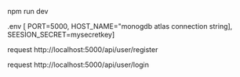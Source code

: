 npm run dev 

.env [ PORT=5000, HOST_NAME="monogdb atlas connection string], SEESİON_SECRET=mysecretkey]

request http://localhost:5000/api/user/register

request http://localhost:5000/api/user/login

